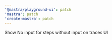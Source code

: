 ```yaml
---
'@mastra/playground-ui': patch
'mastra': patch
'create-mastra': patch
---
```


Show No input for steps without input on traces UI
